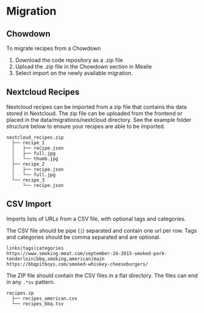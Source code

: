 # Migration

## Chowdown
To migrate recipes from a Chowdown
 
  1. Download the code repository as a .zip file
  2. Upload the .zip file in the Chowdown section in Mealie
  3. Select import on the newly available migration. 

## Nextcloud Recipes
Nextcloud recipes can be imported from a zip file that contains the data stored in Nextcloud. The zip file can be uploaded from the frontend or placed in the data/migrations/nextcloud directory. See the example folder structure below to ensure your recipes are able to be imported. 

```
nextcloud_recipes.zip
  ├── recipe_1
  │   ├── recipe.json
  │   ├── full.jpg
  │   └── thumb.jpg
  ├── recipe_2
  │   ├── recipe.json
  │   └── full.jpg
  └── recipe_3
      └── recipe.json
```

## CSV Import
Imports lists of URLs from a CSV file, with optional tags and categories.

The CSV file should be pipe (`|`) separated and contain one url per row. Tags and categories should be comma separated and are optional.

```
links|tags|categories
https://www.smoking-meat.com/september-24-2015-smoked-pork-tenderloin|bbq,smoking,american|main
https://bbqpitboys.com/smoked-whiskey-cheeseburgers/
```

The ZIP file should contain the CSV files in a flat directory. The files can end in any `.*sv` pattern.

```
recipes.zp
  ├── recipes_american.csv
  └── recipes_bbq.tsv
```
